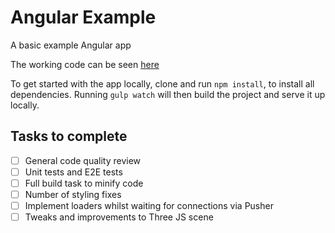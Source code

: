 # Angular Example

A basic example Angular app

The working code can be seen [here](http://angular-example.andylaw.info)

To get started with the app locally, clone and run `npm install`, to install all dependencies. Running `gulp watch` will then build the project and serve it up locally.

## Tasks to complete
- [ ] General code quality review
- [ ] Unit tests and E2E tests
- [ ] Full build task to minify code
- [ ] Number of styling fixes
- [ ] Implement loaders whilst waiting for connections via Pusher
- [ ] Tweaks and improvements to Three JS scene